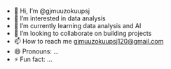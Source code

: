 - 👋 Hi, I’m @gjmuuzokuupsj
- 👀 I’m interested in data analysis
- 🌱 I’m currently learning data analysis and AI
- 💞️ I’m looking to collaborate on building projects
- 📫 How to reach me gjmuuzokuupsj120@gmail.com
- 😄 Pronouns: ...
- ⚡ Fun fact: ...

<!---
gjmuuzokuupsj/gjmuuzokuupsj is a ✨ special ✨ repository because its `README.md` (this file) appears on your GitHub profile.
You can click the Preview link to take a look at your changes.
--->
